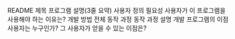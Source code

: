 README
제목
프로그램 설명(3줄 요약)
사용자 정의
필요성
사용자가 이 프로그램을 사용해야 하는 이유는?
개발 방법
전체 동작 과정
동작 과정 설명
개발 프로그램의 이점
사용자는 누구인가?
그 사용자가 얻을 수 있는 이점은?
